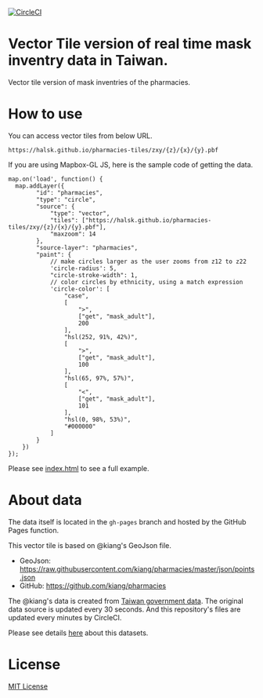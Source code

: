 [![CircleCI](https://circleci.com/gh/halsk/pharmacies-tiles.svg?style=svg)](https://circleci.com/gh/halsk/pharmacies-tiles)

# Vector Tile version of real time mask inventry data in Taiwan.
Vector tile version of mask inventries of the pharmacies.

# How to use

You can access vector tiles from below URL.

```
https://halsk.github.io/pharmacies-tiles/zxy/{z}/{x}/{y}.pbf
```

If you are using Mapbox-GL JS, here is the sample code of getting the data.

```
map.on('load', function() {
  map.addLayer({
        "id": "pharmacies",
        "type": "circle",
        "source": {
            "type": "vector",
            "tiles": ["https://halsk.github.io/pharmacies-tiles/zxy/{z}/{x}/{y}.pbf"],
            "maxzoom": 14
        },
        "source-layer": "pharmacies",
        "paint": {
            // make circles larger as the user zooms from z12 to z22
            'circle-radius': 5,
            "circle-stroke-width": 1,
            // color circles by ethnicity, using a match expression
            'circle-color': [
                "case",
                [
                    ">",
                    ["get", "mask_adult"],
                    200
                ],
                "hsl(252, 91%, 42%)",
                [
                    ">",
                    ["get", "mask_adult"],
                    100
                ],
                "hsl(65, 97%, 57%)",
                [
                    "<",
                    ["get", "mask_adult"],
                    101
                ],
                "hsl(0, 98%, 53%)",
                "#000000"
            ]
        }
    })
});
```

Please see [index.html](https://halsk.github.io/pharmacies-tiles/index.html) to see a full example.


# About data

The data itself is located in the `gh-pages` branch and hosted by the GitHub Pages function.

This vector tile is based on @kiang's GeoJson file.

- GeoJson: https://raw.githubusercontent.com/kiang/pharmacies/master/json/points.json
- GitHub: https://github.com/kiang/pharmacies

The @kiang's data is created from [Taiwan government data](https://data.gov.tw/dataset/116285). The original data source is updated every 30 seconds.
And this repository's files are updated every minutes by CircleCI.

Please see details [here](https://g0v.hackmd.io/@kiang/mask-info) about this datasets.

# License

[MIT License](LICENSE.txt)